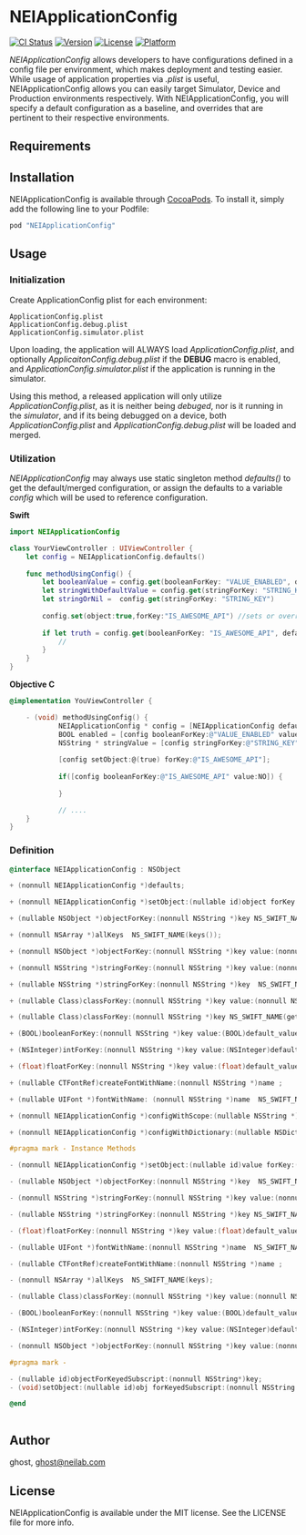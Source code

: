 # NEIApplicationConfig

[![CI Status](http://img.shields.io/travis/ghost/NEIApplicationConfig.svg?style=flat)](https://travis-ci.org/ghost/NEIApplicationConfig)
[![Version](https://img.shields.io/cocoapods/v/NEIApplicationConfig.svg?style=flat)](http://cocoapods.org/pods/NEIApplicationConfig)
[![License](https://img.shields.io/cocoapods/l/NEIApplicationConfig.svg?style=flat)](http://cocoapods.org/pods/NEIApplicationConfig)
[![Platform](https://img.shields.io/cocoapods/p/NEIApplicationConfig.svg?style=flat)](http://cocoapods.org/pods/NEIApplicationConfig)

*NEIApplicationConfig* allows developers to have configurations defined in a config file per environment,
which makes deployment and testing easier. While usage of application properties via *.plist* is useful,
NEIApplicationConfig allows you can easily target Simulator, Device and Production 
environments respectively. With NEIApplicationConfig, you will specify a default configuration as a baseline, and overrides that are 
pertinent to their respective environments.

 
## Requirements

## Installation

NEIApplicationConfig is available through [CocoaPods](http://cocoapods.org). To install
it, simply add the following line to your Podfile:

```ruby
pod "NEIApplicationConfig"
```

## Usage
### Initialization

Create ApplicationConfig plist for each environment:
```
ApplicationConfig.plist
ApplicationConfig.debug.plist
ApplicationConfig.simulator.plist
```
Upon loading, the application will ALWAYS load *ApplicationConfig.plist*, and optionally *ApplicaitonConfig.debug.plist*
if the **DEBUG** macro is enabled, and *ApplicationConfig.simulator.plist* if the application is running in the simulator.

Using this method, a released application will only utilize *ApplicationConfig.plist*, as it is neither being *debuged*, 
nor is it running in the *simulator*, and if its being debugged on a device, both *ApplicationConfig.plist* and
*ApplicationConfig.debug.plist* will be loaded and merged.


### Utilization

*NEIApplicationConfig* may always use static singleton method *defaults()* to get the default/merged configuration, or 
assign the defaults to a variable *config* which will be used to reference configuration.

**Swift**
```swift
import NEIApplicationConfig

class YourViewController : UIViewController {
    let config = NEIApplicationConfig.defaults()
    
    func methodUsingConfig() {
        let booleanValue = config.get(booleanForKey: "VALUE_ENABLED", defaultValue: false)
        let stringWithDefaultValue = config.get(stringForKey: "STRING_KEY", defaultValue: "DEFAULT_VALUE")
        let stringOrNil =  config.get(stringForKey: "STRING_KEY")
        
        config.set(object:true,forKey:"IS_AWESOME_API") //sets or overrides a value set in the config. However, setting is not persisted
        
        if let truth = config.get(booleanForKey: "IS_AWESOME_API", defaultValue: true) {
            // 
        }
    }
}
```

**Objective C**
```objectivec
@implementation YouViewController {

    - (void) methodUsingConfig() {
            NEIApplicationConfig * config = [NEIApplicationConfig defaults];
            BOOL enabled = [config booleanForKey:@"VALUE_ENABLED" value:false];
            NSString * stringValue = [config stringForKey:@"STRING_KEY" value:@"defualt value"];
            
            [config setObject:@(true) forKey:@"IS_AWESOME_API"];
            
            if([config booleanForKey:@"IS_AWESOME_API" value:NO]) {
                
            }

            // ....
    }
}
```


### Definition

```objectivec
@interface NEIApplicationConfig : NSObject

+ (nonnull NEIApplicationConfig *)defaults;

+ (nonnull NEIApplicationConfig *)setObject:(nullable id)object forKey:(nonnull NSString *)key NS_SWIFT_NAME(set(value:key:));

+ (nullable NSObject *)objectForKey:(nonnull NSString *)key NS_SWIFT_NAME( get(objectForKey:) );

+ (nonnull NSArray *)allKeys  NS_SWIFT_NAME(keys());

+ (nonnull NSObject *)objectForKey:(nonnull NSString *)key value:(nonnull NSObject *)value  NS_SWIFT_NAME( get(objectForKey:defaultValue:) );

+ (nonnull NSString *)stringForKey:(nonnull NSString *)key value:(nonnull NSString *)default_value  NS_SWIFT_NAME( get(stringForKey:defaultValue:));

+ (nullable NSString *)stringForKey:(nonnull NSString *)key  NS_SWIFT_NAME( get(stringForKey:) );

+ (nullable Class)classForKey:(nonnull NSString *)key value:(nonnull NSString *)value NS_SWIFT_NAME(get(classForKey:defaultValue:));

+ (nullable Class)classForKey:(nonnull NSString *)key NS_SWIFT_NAME(get(classForKey:));

+ (BOOL)booleanForKey:(nonnull NSString *)key value:(BOOL)default_value  NS_SWIFT_NAME(get(boolforKey:defaultValue:));

+ (NSInteger)intForKey:(nonnull NSString *)key value:(NSInteger)default_value   NS_SWIFT_NAME(get(intForKey:defaultValue:));

+ (float)floatForKey:(nonnull NSString *)key value:(float)default_value   NS_SWIFT_NAME(get(floatForKey:defaultValue:));

+ (nullable CTFontRef)createFontWithName:(nonnull NSString *)name ;

+ (nullable UIFont *)fontWithName: (nonnull NSString *)name  NS_SWIFT_NAME(font(named:));

+ (nonnull NEIApplicationConfig *)configWithScope:(nullable NSString *)scope NS_SWIFT_NAME(with(scope:));

+ (nonnull NEIApplicationConfig *)configWithDictionary:(nullable NSDictionary *)dictionary  NS_SWIFT_NAME(with(dictionary:));

#pragma mark - Instance Methods

- (nonnull NEIApplicationConfig *)setObject:(nullable id)value forKey:(nonnull NSString *)key;

- (nullable NSObject *)objectForKey:(nonnull NSString *)key  NS_SWIFT_NAME(get(objectForKey:));

- (nonnull NSString *)stringForKey:(nonnull NSString *)key value:(nonnull NSString *)default_value  NS_SWIFT_NAME(get(stringForKey:defaultValue:));

- (nullable NSString *)stringForKey:(nonnull NSString *)key NS_SWIFT_NAME(get(stringForKey:));

- (float)floatForKey:(nonnull NSString *)key value:(float)default_value NS_SWIFT_NAME(get(floatForKey:));

- (nullable UIFont *)fontWithName:(nonnull NSString *)name  NS_SWIFT_NAME(font(named:));

- (nullable CTFontRef)createFontWithName:(nonnull NSString *)name ;

- (nonnull NSArray *)allKeys  NS_SWIFT_NAME(keys);

- (nullable Class)classForKey:(nonnull NSString *)key value:(nonnull NSString *)value NS_SWIFT_NAME(get(classForKey:defaultValue:));

- (BOOL)booleanForKey:(nonnull NSString *)key value:(BOOL)default_value  NS_SWIFT_NAME(get(booleanForKey:defaultValue:));

- (NSInteger)intForKey:(nonnull NSString *)key value:(NSInteger)default_value  NS_SWIFT_NAME(get(intForKey:defaultValue:));

- (nonnull NSObject *)objectForKey:(nonnull NSString *)key value:(nonnull NSObject *)default_value;

#pragma mark -

- (nullable id)objectForKeyedSubscript:(nonnull NSString*)key;
- (void)setObject:(nullable id)obj forKeyedSubscript:(nonnull NSString *)key;

@end



```


## Author

ghost, ghost@neilab.com

## License

NEIApplicationConfig is available under the MIT license. See the LICENSE file for more info.
